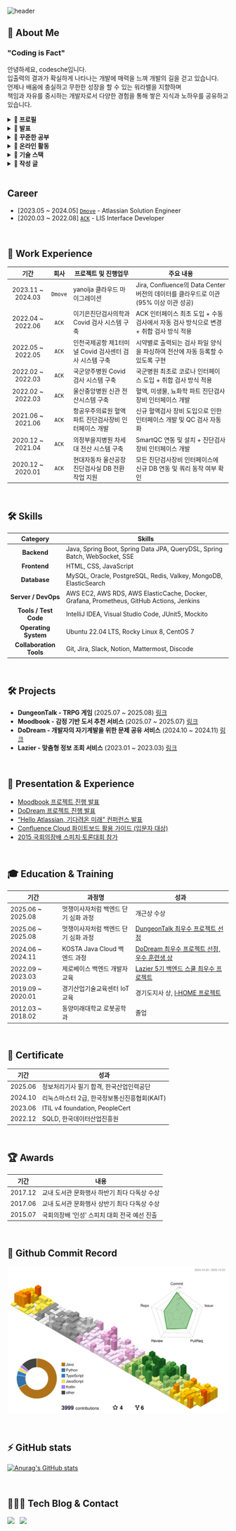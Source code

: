 ![header](https://capsule-render.vercel.app/api?type=rounded&color=timeGradient&text=Welcome%20to%20codesche's%20Github%20👋&animation=twinkling&fontSize=40&fontAlignY=50&fontAlign=50&height=180)

## 📌 About Me

### "Coding is Fact"

<p>
  안녕하세요, codesche입니다.<br/>
  입출력의 결과가 확실하게 나타나는 개발에 매력을 느껴 개발의 길을 걷고 있습니다.<br/>
  언제나 배움에 충실하고 무한한 성장을 할 수 있는 워라밸을 지향하며<br/>
  책임과 자유를 중시하는 개발자로서 다양한 경험을 통해 쌓은 지식과 노하우를 공유하고 있습니다.
</p>


<details>
<summary><strong> 🔽 프로필 </strong></summary>

- **Name**: Minsung Ha (하민성)  
- **Nickname**: codesche  
- **Email**: codesche@gmail.com

</details>

<details>
<summary><strong> 🔽 발표 </strong></summary> 
내가 알고 있는 지식과 정보를 쉽게 전달하기 위해 노력합니다.

- [Moodbook 프로젝트 데모데이 발표](https://youtu.be/U6llVWsFeaE)
- [DoDream 프로젝트 데모데이 발표](https://www.youtube.com/watch?v=nScRgV9TfKM&t=216s)
- [“Hello Atlassian, 기다려온 미래” 컨퍼런스 발표](https://dmove.tistory.com/entry/atlassian-event-240327)  
- [화이트보드 활용 가이드 (입문자 대상)](https://dmove.tistory.com/entry/atlassian-meetup-review-240118)  

</details>

<details>
<summary><strong> 🔽 꾸준한 공부 </strong></summary>

## 📚 학습 내용

<table>
  <thead>
    <tr>
      <th>카테고리</th>
      <th>학습 항목</th>
      <th>링크</th>
    </tr>
  </thead>
  <tbody>
    <tr>
      <td rowspan="3">프로그래밍 언어</td>
      <td>Java 알고리즘 스터디</td>
      <td><a href="https://github.com/codesche/2025-algo">GitHub</a></td>
    </tr>
    <tr>
      <td>Python 스터디</td>
      <td><a href="https://github.com/codesche/python-study">GitHub</a></td>
    </tr>
    <tr>
      <td>Kotlin 스터디</td>
      <td><a href="https://github.com/codesche/kotlin-study">GitHub</a></td>
    </tr>
    <tr>
      <td rowspan="3">인프라 / DevOps</td>
      <td>AWS에서 Jenkins 구축</td>
      <td><a href="https://codesche.oopy.io/261de3f7-e3a8-80fe-b719-dc2ba5474c9b">Blog</a></td>
    </tr>
    <tr>
      <td>AWS에서 ELK + Prometheus + Grafana 구축</td>
      <td><a href="https://codesche.oopy.io/238de3f7-e3a8-803c-b23a-fdefe1262771">Blog</a></td>
    </tr>
    <tr>
      <td>API GateWay & MSA - 프로토스의 게이트웨이와 비교</td>
      <td><a href="https://codesche.oopy.io/277de3f7-e3a8-808a-9308-cc9b7b37587a">Blog</a></td>
    </tr>
    <tr>
      <td rowspan="2">소프트웨어 공학</td>
      <td>클린 코드</td>
      <td><a href="https://github.com/codesche/CleanCode-study">GitHub</a></td>
    </tr>
    <tr>
      <td>실습 코드 정리</td>
      <td><a href="https://github.com/codesche/exercise-code?tab=readme-ov-file">GitHub</a></td>
    </tr>
    <tr>
      <td rowspan="6">Spring / SpringBoot</td>
      <td>Spring Study</td>
      <td><a href="https://github.com/codesche/Spring-Summary">GitHub</a></td>
    </tr>
    <tr>
      <td>SpringBoot 활용한 나만의 블로그 만들기</td>
      <td><a href="https://github.com/codesche/springboot-miniblog">GitHub</a></td>
    </tr>
    <tr>
      <td>SpringBoot MSA 세팅 가이드</td>
      <td><a href="https://codesche.oopy.io/19dde3f7-e3a8-8016-be48-e0fc3babbab7">Blog</a></td>
    </tr>
    <tr>
      <td>SpringBoot Dirty Checking</td>
      <td><a href="https://codesche.oopy.io/1a3de3f7-e3a8-804c-ad7e-cce9029a9cd3">Blog</a></td>
    </tr>
    <tr>
      <td>개발 방향 설정</td>
      <td><a href="https://codesche.oopy.io/272de3f7-e3a8-80f7-af28-f9187e5e2552">Blog</a></td>
    </tr>
    <tr>
      <td>SpringBoot + Thymeleaf 활용한 게시판 구현</td>
      <td><a href="https://github.com/codesche/BoardProject">GitHub</a></td>
    </tr>
    <tr>
      <td rowspan="2">프로젝트 / 실습</td>
      <td>프로그래밍 교육</td>
      <td><a href="https://github.com/codesche/2025-likelion-exercise">GitHub</a></td>
    </tr>
    <tr>
      <td>기본적인 게시판 구현</td>
      <td><a href="https://github.com/codesche/rest-api-project">GitHub</a></td>
    </tr>
    <tr>
      <td rowspan="2">DevBuilder</td>
      <td>일일 Todo</td>
      <td><a href="https://github.com/codesche/todorider">GitHub</a></td>
    </tr>
    <tr>
      <td>DevSoul</td>
      <td><a href="https://github.com/codesche/devcenter">GitHub</a></td>
    </tr>
  </tbody>
</table>

</details>

<details>
  <summary><strong>🔽 온라인 활동</strong></summary>
  
  - [IN THIS WORK - 개발자, 누구나 할 수는 있지만 누구나 오래할 순 없다](https://inthiswork.com/archives/267910)
  - [개발자, 열정을 더하고 실력을 쌓아 나가는 일상의 연속](https://brunch.co.kr/@codesche/107)

</details>

<details>
<summary><strong>🔽 기술 스택</strong></summary>

---

## ☕ Java
- 객체지향적인 설계를 바탕으로 유지보수성과 확장성이 뛰어난 코드를 작성하고자 노력합니다.
- 다형성, SOLID, 캡슐화 등 객체지향 프로그래밍에 대한 개념을 적용한 코드를 작성할 수 있습니다.
- Java의 컬렉션 프레임워크인 List, Map과 Stream API를 활용하여 가독성과 성능을 고려한 코드 최적화를 수행한 경험이 있습니다.
- jsoup을 활용하여 웹 페이지의 정보를 크롤링한 경험이 있습니다.

## 🚀 Spring Boot
- Spring Boot의 자동 설정과 내장 WAS인 Tomcat을 활용하여 어플리케이션을 구축할 수 있습니다.
- RESTful API 개발 시, Spring Web MVC와 DTO를 활용하여 유지보수성과 확장성을 고려한 구조를 설계한 경험이 있습니다.
- Profile 기능을 이용하여 `application.yml`에서 개발, 테스트, 운영 환경을 분리하여 프로젝트를 진행한 경험이 있습니다.
- 다양한 예외에 대해 적절한 HTTP 응답을 반환할 수 있는 코드를 작성하여 일관된 예외 처리 코드를 작성한 경험이 있습니다.
- SSE를 활용하여 이벤트 발생 시 사용자에게 실시간 알림 기능을 구현한 경험이 있습니다.
- Pageable 인터페이스를 활용하여 데이터의 정렬 기준, 페이지 크기 설정이 가능한 페이지네이션을 구현한 경험이 있습니다.

## 📦 Spring Data JPA
- JPA의 영속성 컨텍스트를 이해하고, 효율적인 데이터베이스 연산을 위한 연관관계 매핑과 Fetch 전략을 수립할 수 있습니다.
- 성능 개선을 위해 Fetch Join을 활용하여 N+1 문제를 해결한 경험이 있습니다.
- Dirty Checking을 활용하여 UPDATE 쿼리를 자동으로 실행하도록 구성하여 코드 가독성과 유지보수성, 성능 최적화를 달성한 경험이 있습니다.

## 🖥 Spring MVC
- Controller, Service, Repository 계층을 명확히 구분하여 유지보수성을 높이고, RESTful API 설계를 준수합니다.
- 요청과 응답 데이터를 DTO로 구조화하여 코드의 일관성을 유지할 수 있는 코드를 작성할 수 있습니다.

## 🔐 Spring Security
- JWT 및 OAuth2를 활용한 인증/인가 시스템을 구현하여 보안성이 보장된 소셜 로그인 기능을 구현할 수 있습니다.
- 세션 관리 및 CSRF, CORS 정책을 고려한 안전한 웹 애플리케이션을 개발합니다.

## ⚙️ Spring Batch
- 대량의 데이터를 처리할 수 있도록 Spring Batch를 활용하여 성능 최적화를 진행한 경험이 있습니다.
- Spring Scheduler를 활용하여 안정적인 배치 실행이 가능한 코드를 작성할 수 있습니다.
- Tasklet을 활용하여 불필요한 로그 및 기록을 특정 시간대에 삭제 처리한 경험이 있습니다.
- Chunk를 활용하여 OpenApi 호출 시 특정 시간대에 특정 갯수만큼의 데이터를 추가한 경험이 있습니다. 

## 🗄 Database (MySQL, Oracle, MSSQL, ElasticSearch)
- 성능 개선을 위한 서브 쿼리를 작성한 경험이 있습니다.
- DB와 어플리케이션을 연동하여 인프라 구축을 진행한 경험이 있습니다.
- JOIN과 GROUP BY를 활용하여 데이터 조회 성능 향상을 이끌어낸 경험이 있습니다.
- 데이터 무결성·정합성 에러 해결 및 DB 성능 개선 작업을 진행한 경험이 있습니다.
- ElasticSearhc를 활용하여 접두어 글자, 초성, 중간 글자 검색 및 오타가 포함된 키워드 검색 기능을 구현한 경험이 있습니다. 

## ⚡ Redis
- In-memory 기반인 Redis를 활용하여 조회 성능을 높이기 위해 캐싱을 활용한 경험이 있습니다.
- Spring Boot에서 Redis와 연동할 수 있는 설정을 할 수 있으며, AWS ElasticCache를 활용하여 Cloud 환경에서도 Redis를 사용한 경험이 있습니다.
- 채팅방 기능 구현을 위해 WebSocket과 STOMP 프로토콜을 활용하는 과정에서 Redis를 통해 발행/구독 기능을 구현한 경험이 있습니다.

## ☁️ AWS
### EC2
- EC2 Ubuntu 서버를 구축하여 SSH key를 통해 관리 및 운영한 경험이 있습니다.

### RDS
- MySQL RDS를 운영하며, 성능 최적화를 위해 Parameter Group을 조정한 경험이 있습니다.
- 자동 백업 및 스냅샷을 활용하여 안정적인 데이터 관리 수행.
- RDS와 Spring Boot 연동 경험.

### ElasticCache
- Redis 클러스터 생성 및 EC2 환경에서의 연결 설정 경험.

### Route53
- 가비아에서 도메인을 생성 후 네임서버를 적용하여 웹 사이트 구축을 진행한 경험이 있습니다.

## 🐳 Docker
- Docker Compose를 활용하여 다중 컨테이너 애플리케이션 관리 경험.
- Dockerfile 작성 및 빌드 경험.

## 🔧 Git & GitHub Actions
### Git
- Git Flow 전략을 활용한 협업 경험.
- GitHub Wiki, GitHub Project를 활용하여 효율적인 이슈 및 PR 관리.
- Issue 템플릿 표준화 및 작업 단위 관리.

### GitHub Actions
- CI/CD 파이프라인 구축하여 코드 변경 시 자동 테스트 및 배포.
- AWS 및 Docker와 연동한 자동화 배포 환경 구성.
- Slack Webhook 연동으로 배포 성공/실패 알람 설정.

## DevOps

### 🛠 Jenkins
- Jenkins를 활용한 CI/CD 환경 구축 및 Gradle 빌드 자동화.
- Webhook 기반 GitHub 연동.
- 파이프라인 스크립트 작성 및 Slack Webhook/Discord Webhook 알림 설정.

### 🖥️ Grafana & Prometheus
- Prometheus와 Grafana를 활용하여 JVM 메모리 현황 모니터링 구축.

### 🔦 ELK(ElasticSearch + LogStash + Kibana)
- SpringBoot 실행 시 관련 로그에 대한 실시간 모니터링 및 데이터 시각화 적용
- 인덱스를 통한 특정 키워드들 시각화하여 확인 가능하도록 구현 

## 🧪 JUnit5 & Mockito
- Mock 객체로 의존성 제거 및 BDD 스타일 테스트 작성.
- 단위 테스트, 통합 테스트로 코드 안정성 확보.

## 📋 협업 툴 (Jira, Confluence, Slack, Notion, Mattermost)
### Jira & Confluence
- 애자일 프로세스 기반 스프린트 관리 및 칸반 보드 활용.
- Confluence로 업무 일지 및 회의록 작성.

### Slack
- 프로젝트 커뮤니케이션 및 CI/CD 알림 기능 구현 경험.

### Notion & Mattermost
- Notion으로 프로젝트 문서 체계 관리 및 지식 공유.
- Mattermost로 실시간 팀 협업 경험.

---

</details>


<details>
<summary><strong>🔽 작성 글</strong></summary>

- [AI 활용에 대한 나의 생각과 느낀 점](https://codesche.oopy.io/276de3f7-e3a8-80a1-923c-fb18e6c04d38)
- [프로젝트 회고 (25. 06 ~ 25. 08)](https://codesche.oopy.io/272de3f7-e3a8-80f7-af28-f9187e5e2552)
- [객체지향과 스프링](https://codesche.oopy.io/26ede3f7-e3a8-80bd-b14c-ce55ba764da1)

</details>

<br/>

## Career

- [2023.05 ~ 2024.05] [`Dmove`](https://www.dmove.co.kr/main) - Atlassian Solution Engineer
- [2020.03 ~ 2022.08] [`ACK`](https://www.ack.co.kr/) - LIS Interface Developer



<br/>

## 💼 Work Experience

| 기간 | 회사 | 프로젝트 및 진행업무 | 주요 내용 |
|:-------------:|:----------------:|-----------|-------------|
| 2023.11 ~ 2024.03 |`Dmove`| yanolja 클라우드 마이그레이션 | Jira, Confluence의 Data Center 버전의 데이터를 클라우드로 이관 (95% 이상 이관 성공) |
| 2022.04 ~ 2022.06 |`ACK` | 이기은진단검사의학과 Covid 검사 시스템 구축 | ACK 인터페이스 최초 도입 + 수동 검사에서 자동 검사 방식으로 변경 + 취합 검사 방식 적용|
| 2022.05 ~ 2022.05 |`ACK` | 인천국제공항 제1터미널 Covid 검사센터 검사 시스템 구축 | 시약별로 출력되는 검사 파일 양식을 파싱하여 전산에 자동 등록할 수 있도록 구현 |
| 2022.02 ~ 2022.03 |`ACK` | 국군양주병원 Covid 검사 시스템 구축 | 국군병원 최초로 코로나 인터페이스 도입 + 취합 검사 방식 적용  | 
| 2022.02 ~ 2022.03 |`ACK` | 울산중앙병원 신관 전산시스템 구축| 혈액, 미생물, 뇨화학 파트 진단검사 장비 인터페이스 개발 |
| 2021.06 ~ 2021.06 |`ACK` | 항공우주의료원 혈액 파트 진단검사장비 인터페이스 개발 | 신규 혈액검사 장비 도입으로 인한 인터페이스 개발 및 QC 검사 자동화 |
| 2020.12 ~ 2021.04 |`ACK` | 의정부을지병원 차세대 전산 시스템 구축 |SmartQC 연동 및 설치 + 진단검사장비 인터페이스 개발 |
| 2020.12 ~ 2020.01 |`ACK` | 현대자동차 울산공장 진단검사실 DB 전환 작업 지원 | 모든 진단검사장비 인터페이스에 신규 DB 연동 및 쿼리 동작 여부 확인 |

<br/>

## 🛠 Skills

|**Category**             | **Skills**                                                                 |
|:--------------------------:|----------------------------------------------------------------------------|
| **Backend**              | Java, Spring Boot, Spring Data JPA, QueryDSL, Spring Batch, WebSocket, SSE |
| **Frontend**             | HTML, CSS, JavaScript |
| **Database**             | MySQL, Oracle, PostgreSQL, Redis, Valkey, MongoDB, ElasticSearch                                                    |
| **Server / DevOps**      | AWS EC2, AWS RDS, AWS ElasticCache, Docker, Grafana, Prometheus, GitHub Actions, Jenkins          |
| **Tools / Test Code**    | IntelliJ IDEA, Visual Studio Code, JUnit5, Mockito                          |
| **Operating System**     | Ubuntu 22.04 LTS, Rocky Linux 8, CentOS 7                                           |
| **Collaboration Tools**  | Git, Jira, Slack, Notion, Mattermost, Discode                                      |

<br/>

## 🛠 Projects
- **DungeonTalk - TRPG 게임** (2025.07 ~ 2025.08) [링크](https://github.com/DungeonTalk/dungeontalk-backend/wiki)
- **Moodbook - 감정 기반 도서 추천 서비스** (2025.07 ~ 2025.07) [링크](https://github.com/moodbook-space/moodbook-backend/wiki)
- **DoDream - 개발자의 자기계발을 위한 문제 공유 서비스** (2024.10 ~ 2024.11) [링크](https://github.com/DoDreamTeam/Backend/wiki)
- **Lazier - 맞춤형 정보 조회 서비스** (2023.01 ~ 2023.03) [링크](https://github.com/Lazy-Board)

<br/>

## 🎤 Presentation & Experience
- [Moodbook 프로젝트 진행 발표](https://youtu.be/U6llVWsFeaE)
- [DoDream 프로젝트 진행 발표](https://www.youtube.com/watch?v=nScRgV9TfKM&t=216s)
- [“Hello Atlassian, 기다려온 미래” 컨퍼런스 발표](https://dmove.tistory.com/entry/atlassian-event-240327)  
- [Confluence Cloud 화이트보드 활용 가이드 (입문자 대상)](https://dmove.tistory.com/entry/atlassian-meetup-review-240118)  
- [2015 국회의장배 스피치·토론대회 참가](https://www.icouncil.kr/news/articleView.html?idxno=28760)  

<br/>

## 🎓 Education & Training
| 기간 | 과정명 | 성과 |
|------|--------|------|
| 2025.06 ~ 2025.08 | 멋쟁이사자처럼 백엔드 단기 심화 과정 | 개근상 수상 |
| 2025.06 ~ 2025.08 | 멋쟁이사자처럼 백엔드 단기 심화 과정 | [DungeonTalk 최우수 프로젝트 선정](https://github.com/DungeonTalk/dungeontalk-backend) |
| 2024.06 ~ 2024.11 | KOSTA Java Cloud 백엔드 과정 | [DoDream 최우수 프로젝트 선정, 우수 훈련생 상](https://kostaswedu.co.kr/32/?q=YToyOntzOjEyOiJrZXl3b3JkX3R5cGUiO3M6MzoiYWxsIjtzOjQ6InBhZ2UiO2k6Mzt9&bmode=view&idx=127604592&t=board) |
| 2022.09 ~ 2023.03 | 제로베이스 백엔드 개발자 교육 | [Lazier 5기 백엔드 스쿨 최우수 프로젝트](https://github.com/Lazy-Board/.github) |
| 2019.09 ~ 2020.01 | 경기산업기술교육센터 IoT 교육 | 경기도지사 상, [I‑HOME 프로젝트](https://sniper4366.wixsite.com/smartunity) |
| 2012.03 ~ 2018.02 | 동양미래대학교 로봇공학과 | 졸업 |

<br/>

## 🏅 Certificate
| 기간 | 성과 |
|------|--------|
| 2025.06 | 정보처리기사 필기 합격, 한국산업인력공단 |
| 2024.10 | 리눅스마스터 2급, 한국정보통신진흥협회(KAIT) |
| 2023.06 | ITIL v4 foundation, PeopleCert |
| 2022.12 | SQLD, 한국데이터산업진흥원 |

<br/>

## 🏆 Awards
| 기간 | 내용 |
|------|--------|
| 2017.12 | 교내 도서관 문화행사 하반기 최다 다독상 수상 |
| 2017.06 | 교내 도서관 문화행사 상반기 최다 다독상 수상 |
| 2015.07 | 국회의장배 ‘인성’ 스피치 대회 전국 예선 진출 |

<br/>

## 🌈 Github Commit Record
![Github Commit Record](./profile-3d-contrib/profile-season-animate.svg)

<br/>

## ⚡️ GitHub stats
[![Anurag's GitHub stats](https://github-readme-stats.vercel.app/api?username=codesche)](https://github.com/codesche/github-readme-stats)

<br/>

## 🧑🏻‍💻 Tech Blog & Contact
<p>
  <a href="mailto:codesche@gmail.com"><img src="https://img.shields.io/badge/codesche@gmail.com-d14836?style=for-the-badge&logo=Gmail&logoColor=white&link=codesche@gmail.com"/></a>&nbsp&nbsp
  <a href="https://codesche.oopy.io/"><img src="https://img.shields.io/badge/Tech%20Blog-11B48A?style=for-the-badge&logo=Vimeo&logoColor=white&link=https:[//tistory.com]https://codesche.oopy.io//@codesche"/></a>
</p>

